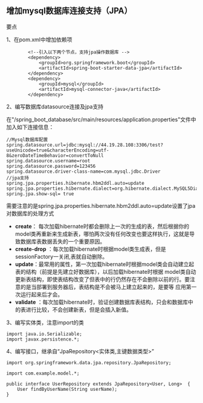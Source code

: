 增加mysql数据库连接支持（JPA）
---

要点

1、在pom.xml中增加依赖项

```
		<!--引入以下两个节点，支持jpa操作数据库 -->
		<dependency>
            <groupId>org.springframework.boot</groupId>
            <artifactId>spring-boot-starter-data-jpa</artifactId>
        </dependency>
        <dependency>
            <groupId>mysql</groupId>
            <artifactId>mysql-connector-java</artifactId>
        </dependency>
```
		
2、编写数据库datasource连接及jpa支持

在"/spring_boot_database/src/main/resources/application.properties"文件中加入如下连接信息：

```
//Mysql数据库配置
spring.datasource.url=jdbc:mysql://44.19.28.108:3306/test?useUnicode=true&characterEncoding=utf-8&zeroDateTimeBehavior=convertToNull
spring.datasource.username=root
spring.datasource.password=123456
spring.datasource.driver-class-name=com.mysql.jdbc.Driver
//jpa支持
spring.jpa.properties.hibernate.hbm2ddl.auto=update
spring.jpa.properties.hibernate.dialect=org.hibernate.dialect.MySQL5Dialect
spring.jpa.show-sql= true
```

需要注意的是spring.jpa.properties.hibernate.hbm2ddl.auto=update设置了jpa对数据库的处理方式


* **create**： 每次加载hibernate时都会删除上一次的生成的表，然后根据你的model类再重新来生成新表，哪怕两次没有任何改变也要这样执行，这就是导致数据库表数据丢失的一个重要原因。
* **create-drop** ：每次加载hibernate时根据model类生成表，但是sessionFactory一关闭,表就自动删除。
* **update**：最常用的属性，第一次加载hibernate时根据model类会自动建立起表的结构（前提是先建立好数据库），以后加载hibernate时根据 model类自动更新表结构，即使表结构改变了但表中的行仍然存在不会删除以前的行。要注意的是当部署到服务器后，表结构是不会被马上建立起来的，是要等 应用第一次运行起来后才会。
* **validate** ：每次加载hibernate时，验证创建数据库表结构，只会和数据库中的表进行比较，不会创建新表，但是会插入新值。


    
3、编写实体类，注意import的类

```
import java.io.Serializable;
import javax.persistence.*;
```


4、编写接口，继承自“JpaRepository<实体类,主键数据类型>”

```
import org.springframework.data.jpa.repository.JpaRepository;

import com.example.model.*;

public interface UserRepository extends JpaRepository<User, Long>  {
	User findByUserName(String userName);
}
```

